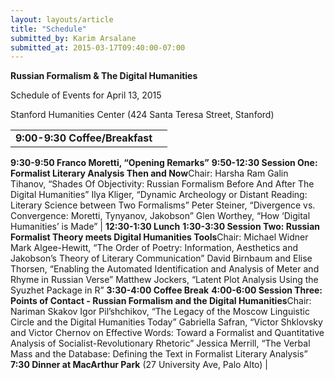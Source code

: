 ```yaml
---
layout: layouts/article
title: "Schedule"
submitted_by: Karim Arsalane
submitted_at: 2015-03-17T09:40:00-07:00
---
```


**Russian Formalism & The Digital Humanities**


Schedule of Events for April 13, 2015


Stanford Humanities Center (424 Santa Teresa Street, Stanford)







|  |  |
| --- | --- |
| **9:00-9:30 Coffee/Breakfast**
**9:30-9:50 Franco Moretti, “Opening Remarks”**
**9:50-12:30 Session One: Formalist Literary Analysis Then and Now**Chair: Harsha Ram
Galin Tihanov, “Shades Of Objectivity: Russian Formalism Before And After The Digital Humanities”
Ilya Kliger, “Dynamic Archeology or Distant Reading: Literary Science between Two Formalisms”
Peter Steiner, “Divergence vs. Convergence: Moretti, Tynyanov, Jakobson”
Glen Worthey, “How ‘Digital Humanities’ is Made”
| **12:30-1:30 Lunch**
**1:30-3:30 Session Two: Russian Formalist Theory meets Digital Humanities Tools**Chair: Michael Widner
Mark Algee-Hewitt, “The Order of Poetry: Information, Aesthetics and Jakobson’s Theory of Literary Communication”
David Birnbaum and Elise Thorsen, “Enabling the Automated Identification and Analysis of Meter and Rhyme in Russian Verse”
Matthew Jockers, “Latent Plot Analysis Using the Syuzhet Package in R”
**3:30-4:00 Coffee Break**
**4:00-6:00 Session Three: Points of Contact - Russian Formalism and the Digital Humanities**Chair: Nariman Skakov
Igor Pil’shchikov, “The Legacy of the Moscow Linguistic Circle and the Digital Humanities Today”
Gabriella Safran, “Victor Shklovsky and Victor Chernov on Effective Words: Toward a Formalist and Quantitative Analysis of Socialist-Revolutionary Rhetoric”
Jessica Merrill, “The Verbal Mass and the Database: Defining the Text in Formalist Literary Analysis”
**7:30 Dinner at MacArthur Park** (27 University Ave, Palo Alto)
|




